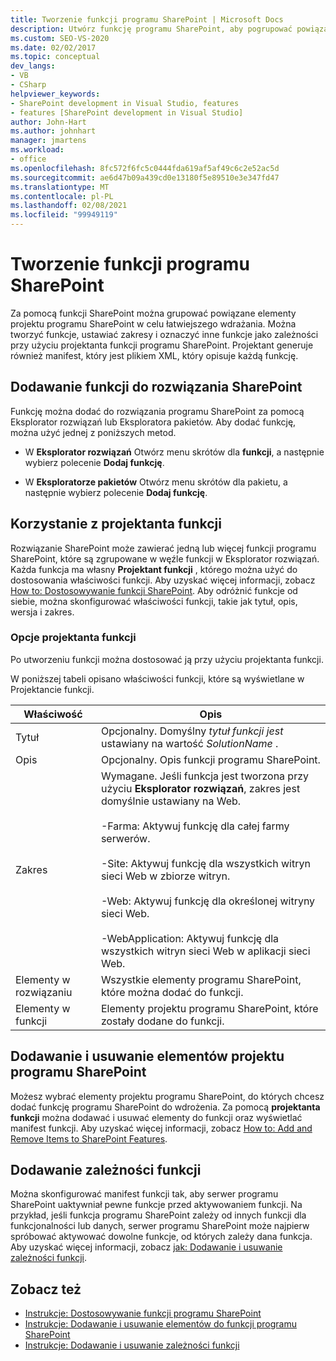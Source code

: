 ```yaml
---
title: Tworzenie funkcji programu SharePoint | Microsoft Docs
description: Utwórz funkcję programu SharePoint, aby pogrupować powiązane elementy projektu programu SharePoint w celu łatwiejszego wdrażania. Dodaj funkcje do rozwiązania SharePoint. Użyj projektanta funkcji.
ms.custom: SEO-VS-2020
ms.date: 02/02/2017
ms.topic: conceptual
dev_langs:
- VB
- CSharp
helpviewer_keywords:
- SharePoint development in Visual Studio, features
- features [SharePoint development in Visual Studio]
author: John-Hart
ms.author: johnhart
manager: jmartens
ms.workload:
- office
ms.openlocfilehash: 8fc572f6fc5c0444fda619af5af49c6c2e52ac5d
ms.sourcegitcommit: ae6d47b09a439cd0e13180f5e89510e3e347fd47
ms.translationtype: MT
ms.contentlocale: pl-PL
ms.lasthandoff: 02/08/2021
ms.locfileid: "99949119"
---
```

# <a name="create-sharepoint-features"></a>Tworzenie funkcji programu SharePoint
  Za pomocą funkcji SharePoint można grupować powiązane elementy projektu programu SharePoint w celu łatwiejszego wdrażania. Można tworzyć funkcje, ustawiać zakresy i oznaczyć inne funkcje jako zależności przy użyciu projektanta funkcji programu SharePoint. Projektant generuje również manifest, który jest plikiem XML, który opisuje każdą funkcję.

## <a name="add-features-to-the-sharepoint-solution"></a>Dodawanie funkcji do rozwiązania SharePoint
 Funkcję można dodać do rozwiązania programu SharePoint za pomocą Eksplorator rozwiązań lub Eksploratora pakietów. Aby dodać funkcję, można użyć jednej z poniższych metod.

- W **Eksplorator rozwiązań** Otwórz menu skrótów dla **funkcji**, a następnie wybierz polecenie **Dodaj funkcję**.

- W **Eksploratorze pakietów** Otwórz menu skrótów dla pakietu, a następnie wybierz polecenie **Dodaj funkcję**.

## <a name="using-the-feature-designer"></a>Korzystanie z projektanta funkcji
 Rozwiązanie SharePoint może zawierać jedną lub więcej funkcji programu SharePoint, które są zgrupowane w węźle funkcji w Eksplorator rozwiązań. Każda funkcja ma własny **Projektant funkcji** , którego można użyć do dostosowania właściwości funkcji. Aby uzyskać więcej informacji, zobacz [How to: Dostosowywanie funkcji SharePoint](../sharepoint/how-to-customize-a-sharepoint-feature.md). Aby odróżnić funkcje od siebie, można skonfigurować właściwości funkcji, takie jak tytuł, opis, wersja i zakres.

### <a name="feature-designer-options"></a>Opcje projektanta funkcji
 Po utworzeniu funkcji można dostosować ją przy użyciu projektanta funkcji.

 W poniższej tabeli opisano właściwości funkcji, które są wyświetlane w Projektancie funkcji.

|Właściwość|Opis|
|--------------|-----------------|
|Tytuł|Opcjonalny. Domyślny *tytuł funkcji jest* ustawiany na wartość *SolutionName* .|
|Opis|Opcjonalny. Opis funkcji programu SharePoint.|
|Zakres|Wymagane. Jeśli funkcja jest tworzona przy użyciu **Eksplorator rozwiązań**, zakres jest domyślnie ustawiany na Web.<br /><br /> -Farma: Aktywuj funkcję dla całej farmy serwerów.<br /><br /> -Site: Aktywuj funkcję dla wszystkich witryn sieci Web w zbiorze witryn.<br /><br /> -Web: Aktywuj funkcję dla określonej witryny sieci Web.<br /><br /> -WebApplication: Aktywuj funkcję dla wszystkich witryn sieci Web w aplikacji sieci Web.|
|Elementy w rozwiązaniu|Wszystkie elementy programu SharePoint, które można dodać do funkcji.|
|Elementy w funkcji|Elementy projektu programu SharePoint, które zostały dodane do funkcji.|

## <a name="add-and-remove-sharepoint-project-items"></a>Dodawanie i usuwanie elementów projektu programu SharePoint
 Możesz wybrać elementy projektu programu SharePoint, do których chcesz dodać funkcję programu SharePoint do wdrożenia. Za pomocą **projektanta funkcji** można dodawać i usuwać elementy do funkcji oraz wyświetlać manifest funkcji. Aby uzyskać więcej informacji, zobacz [How to: Add and Remove Items to SharePoint Features](../sharepoint/how-to-add-and-remove-items-to-sharepoint-features.md).

## <a name="add-feature-dependencies"></a>Dodawanie zależności funkcji
 Można skonfigurować manifest funkcji tak, aby serwer programu SharePoint uaktywniał pewne funkcje przed aktywowaniem funkcji. Na przykład, jeśli funkcja programu SharePoint zależy od innych funkcji dla funkcjonalności lub danych, serwer programu SharePoint może najpierw spróbować aktywować dowolne funkcje, od których zależy dana funkcja. Aby uzyskać więcej informacji, zobacz [jak: Dodawanie i usuwanie zależności funkcji](../sharepoint/how-to-add-and-remove-feature-dependencies.md).

## <a name="see-also"></a>Zobacz też
- [Instrukcje: Dostosowywanie funkcji programu SharePoint](../sharepoint/how-to-customize-a-sharepoint-feature.md)
- [Instrukcje: Dodawanie i usuwanie elementów do funkcji programu SharePoint](../sharepoint/how-to-add-and-remove-items-to-sharepoint-features.md)
- [Instrukcje: Dodawanie i usuwanie zależności funkcji](../sharepoint/how-to-add-and-remove-feature-dependencies.md)
